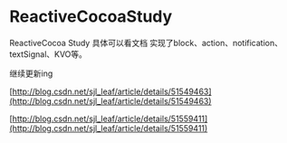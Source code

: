 # ReactiveCocoaStudy
ReactiveCocoa  Study
具体可以看文档 
实现了block、action、notification、textSignal、KVO等。

继续更新ing

[http://blog.csdn.net/sjl_leaf/article/details/51549463](http://blog.csdn.net/sjl_leaf/article/details/51549463)


[http://blog.csdn.net/sjl_leaf/article/details/51559411](http://blog.csdn.net/sjl_leaf/article/details/51559411)
